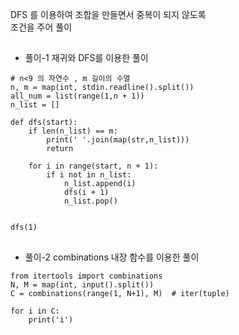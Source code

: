 DFS 를 이용하여 조합을 만들면서 중복이 되지 않도록  
조건을 주어 풀이

##
* 풀이-1 재귀와 DFS를 이용한 풀이
```
# n<9 의 자연수 , m 길이의 수열
n, m = map(int, stdin.readline().split())
all_num = list(range(1,n + 1))
n_list = []

def dfs(start):
    if len(n_list) == m:
        print(' '.join(map(str,n_list)))
        return

    for i in range(start, n + 1):
        if i not in n_list:
            n_list.append(i)
            dfs(i + 1)
            n_list.pop()


dfs(1)
```
##
* 풀이-2 combinations 내장 함수를 이용한 풀이  
```
from itertools import combinations
N, M = map(int, input().split())
C = combinations(range(1, N+1), M)  # iter(tuple)

for i in C:
    print('i')
```

